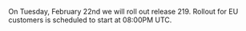 
On Tuesday, February 22nd we will roll out release 219. Rollout for EU customers is scheduled to start at 08:00PM UTC.
